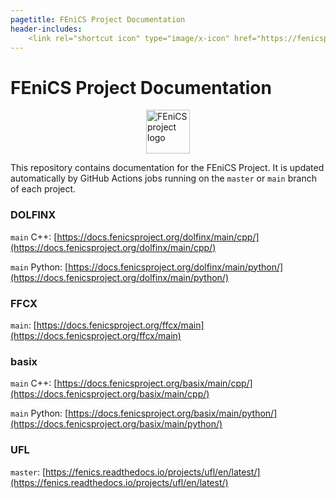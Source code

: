 ```yaml
---
pagetitle: FEniCS Project Documentation
header-includes:
    <link rel="shortcut icon" type="image/x-icon" href="https://fenicsproject.org/favicon.ico"/>
---
```

# FEniCS Project Documentation

<img style="display: block; margin: 0 auto; width: 70px;" src="https://fenicsproject.org/pub/graphics/fenics_logo.svg" alt="FEniCS project logo">

This repository contains documentation for the FEniCS Project.
It is updated automatically by GitHub Actions jobs running on
the `master` or `main` branch of each project.

### DOLFINX
`main` C++: [https://docs.fenicsproject.org/dolfinx/main/cpp/](https://docs.fenicsproject.org/dolfinx/main/cpp/)

`main` Python: [https://docs.fenicsproject.org/dolfinx/main/python/](https://docs.fenicsproject.org/dolfinx/main/python/)

### FFCX
`main`: [https://docs.fenicsproject.org/ffcx/main](https://docs.fenicsproject.org/ffcx/main)

### basix
`main` C++: [https://docs.fenicsproject.org/basix/main/cpp/](https://docs.fenicsproject.org/basix/main/cpp/)

`main` Python: [https://docs.fenicsproject.org/basix/main/python/](https://docs.fenicsproject.org/basix/main/python/)

### UFL
`master`: [https://fenics.readthedocs.io/projects/ufl/en/latest/](https://fenics.readthedocs.io/projects/ufl/en/latest/)
